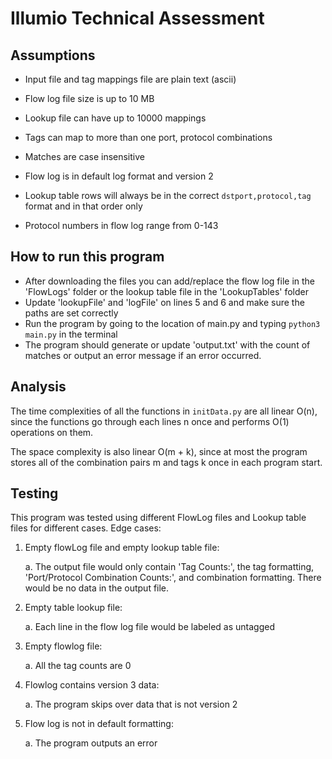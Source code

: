 # Illumio Technical Assessment

## Assumptions

- Input file and tag mappings file are plain text (ascii)
- Flow log file size is up to 10 MB
- Lookup file can have up to 10000 mappings
- Tags can map to more than one port, protocol combinations
- Matches are case insensitive

- Flow log is in default log format and version 2
- Lookup table rows will always be in the correct `dstport,protocol,tag` format and in that order only
- Protocol numbers in flow log range from 0-143

## How to run this program

- After downloading the files you can add/replace the flow log file in the 'FlowLogs' folder or the lookup table file in the 'LookupTables' folder
- Update 'lookupFile' and 'logFile' on lines 5 and 6 and make sure the paths are set correctly
- Run the program by going to the location of main.py and typing `python3 main.py` in the terminal
- The program should generate or update 'output.txt' with the count of matches or output an error message if an error occurred.

## Analysis

The time complexities of all the functions in `initData.py` are all linear O(n), since the functions go through each lines n once and performs O(1) operations on them.

The space complexity is also linear O(m + k), since at most the program stores all of the combination pairs m and tags k once in each program start.

## Testing

This program was tested using different FlowLog files and Lookup table files for different cases.
Edge cases:

1. Empty flowLog file and empty lookup table file:

   a. The output file would only contain 'Tag Counts:', the tag formatting, 'Port/Protocol Combination Counts:', and combination formatting. There would be no data in the output file.
2. Empty table lookup file:

   a. Each line in the flow log file would be labeled as untagged
3. Empty flowlog file:

   a. All the tag counts are 0
4. Flowlog contains version 3 data:

   a. The program skips over data that is not version 2
5. Flow log is not in default formatting:

   a. The program outputs an error
